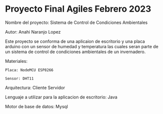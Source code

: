 # Proyecto Final Agiles Febrero 2023

 Nombre del proyecto: Sistema de Control de Condiciones Ambientales
 
 Autor: Anahi Naranjo Lopez

 Este proyecto se conforma de una aplicaion de escritorio y una placa arduino con un sensor de humedad y temperatura las cuales seran parte de un sistema de control de condiciones ambientales de un invernadero.

 Materiales:

    Placa: NodeMCU ESP8266
    
    Sensor: DHT11

 Arquitectura: Cliente Servidor

 Lenguaje a utilizar para la aplicacion de escritorio: Java

 Motor de base de datos: Mysql

 
